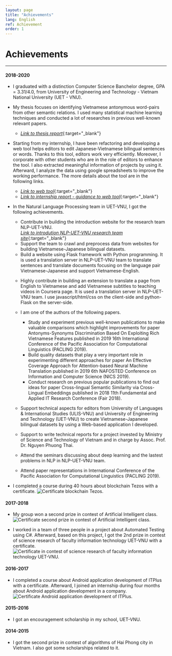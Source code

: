 ```yaml
---
layout: page
title: "Achievements"
lang: English
ref: Achievement
order: 1
---
```

# Achievements
---

#### 2018-2020
* I graduated with a distinction Computer Science Banchelor degree, GPA = 3.31/4.0, from University of Engineering and Technology - Vietnam National University (UET - VNU).
* My thesis focuses on identifying Vietnamese antonymous word-pairs from other semantic relations. I used many statistical machine learning techniques and conducted a lot of researches in previous well-known relevant papers. 
    * [*Link to thesis report*](https://drive.google.com/file/d/1PT8kAXZ1uPSEA3Tmh38V5i0E-Z30ZfW8/view?usp=sharing){:target="_blank"} 

* Starting from my internship, I have been refactoring and developing a web tool helps editors to edit Japanese-Vietnamese bilingual sentences or words. Thanks to this tool, editors work very efficiently. Moreover, I corporate with other students who are in the role of editors to enhance the tool. I also extracted meaningful information of projects by using it. Afterward, I analyze the data using google spreadsheets to improve the working performance. The more details about the tool are in the following links. 
    * [*Link to web tool*](http://ngulieu.dichmay.vn:8888/){:target="_blank"} 
    * [*Link to internship report - guidance to web tool*](https://drive.google.com/file/d/1Y7XfaogJ1cKG2XfF1Vd-J0flC6VfjQtS/view?usp=sharing){:target="_blank"}

<!-- * I am joining a Big Data class. -->
* In the Natural Language Processing team in UET-VNU, I got the following achievements. 
    * Contribute in building the introduction website for the research team NLP-UET-VNU.  
      [*Link to introdution NLP-UET-VNU research team site*](https://uetnlp.github.io/en/Introduction/){:target="_blank"} 
    * Support the team to crawl and preprocess data from websites for building Vietnamese-Japanese bilingual datasets.
    * Build a website using Flask framework with Python programming. It is used a translation server in NLP-UET-VNU team to translate sentences and translate documents focusing on the language pair Vietnamese-Japanese and support Vietnamese-English. 
    <!-- [Link app](https://nmtuet.ddnsfree.com/login_interface/){:target="_blank"} -->
    <!-- [Link report - guidances of the app](https://nmtuet.ddnsfree.com/login_interface/){:target="_blank"} -->
    * Highly contribute in building an extension to translate a page from English to Vietnamese and add Vietnamese subtitles to teaching videos in Coursera page. It is used a translation server in NLP-UET-VNU team. I use javascript/html/css on the client-side and python-Flask on the server-side. 
    * I am one of the authors of the following papers. 
        * Study and experiment previous well-known publications to make valuable comparisons which highlight improvements for paper Antonyms-Synonyms Discrimination Based On Exploiting Rich Vietnamese Features published in 2019 16th International Conference of the Pacific Association for Computational Linguistics (PACLING 2019).
        * Build quality datasets that play a very important role in experimenting different approaches for paper An Effective Coverage Approach for Attention-based Neural Machine Translation published in 2019 6th NAFOSTED Conference on Information and Computer Science (NICS 2019).
        * Conduct research on previous popular publications to find out ideas for paper Cross-lingual Semantic Similarity via Cross-Lingual Embeddings published in 2018 11th Fundamental and Applied IT Research Conference (Fair 2018).
        
    * Support technical aspects for editors from University of Languages & International Studies (ULIS-VNU) and University of Engineering and Technology (UET-VNU) to create Vietnamese-Japanese bilingual datasets by using a Web-based application I developed.
    * Support to write technical reports for a project invested by Ministry of Science and Technology of Vietnam and in charge by Assoc. Prof. Dr. Nguyen Phuong Thai.
    * Attend the seminars discussing about deep learning and the lastest problems in NLP in NLP-UET-VNU team.
    * Attend paper representations in International Conference of the Pacific Association for Computational Linguistics (PACLING 2019). 
    
* I completed a course during 40 hours about blockchain Tezos with a certificate.
![](/Certificates/Tezos.jpg "Certificate blockchain Tezos.")
 
#### 2017-2018
* My group won a second prize in contest of Artificial Intelligent class.
![](/Certificates/AI.jpg "Certificate second prize in contest of Artificial Intelligent class.")

* I worked in a team of three people in a project about Automated Testing using C#. Afterward, based on this project, I got the 2nd prize in contest of science research of faculty information technology UET-VNU with a certificate.
![](/Certificates/Csharp.jpg "Certificate in contest of science research of faculty information technology UET-VNU.")

#### 2016-2017
* I completed a course about Android application development of ITPlus with a certificate. Afterward, I joined an internship during four months about Android application development in a company.
![](/Certificates/android.jpg "Certificate Android application development of ITPlus.")

#### 2015-2016
* I got an encouragement scholarship in my school, UET-VNU.

#### 2014-2015
* I got the second prize in contest of algorithms of Hai Phong city in Vietnam. I also got some scholarships related to it.









